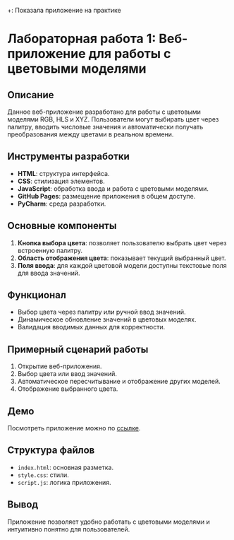 +: Показала приложение на практике

# Лабораторная работа 1: Веб-приложение для работы с цветовыми моделями

## Описание
Данное веб-приложение разработано для работы с цветовыми моделями RGB, HLS и XYZ. Пользователи могут выбирать цвет через палитру, вводить числовые значения и автоматически получать преобразования между цветами в реальном времени.

## Инструменты разработки
- **HTML**: структура интерфейса.
- **CSS**: стилизация элементов.
- **JavaScript**: обработка ввода и работа с цветовыми моделями.
- **GitHub Pages**: размещение приложения в общем доступе.
- **PyCharm**: среда разработки.

## Основные компоненты
1. **Кнопка выбора цвета**: позволяет пользователю выбрать цвет через встроенную палитру.
2. **Область отображения цвета**: показывает текущий выбранный цвет.
3. **Поля ввода**: для каждой цветовой модели доступны текстовые поля для ввода значений.

## Функционал
- Выбор цвета через палитру или ручной ввод значений.
- Динамическое обновление значений в цветовых моделях.
- Валидация вводимых данных для корректности.

## Примерный сценарий работы
1. Открытие веб-приложения.
2. Выбор цвета или ввод значений.
3. Автоматическое пересчитывание и отображение других моделей.
4. Отображение выбранного цвета.

## Демо
Посмотреть приложение можно по [ссылке](https://dashuuka.github.io/pkgLabs_1/).

## Структура файлов
- `index.html`: основная разметка.
- `style.css`: стили.
- `script.js`: логика приложения.

## Вывод
Приложение позволяет удобно работать с цветовыми моделями и интуитивно понятно для пользователей.
